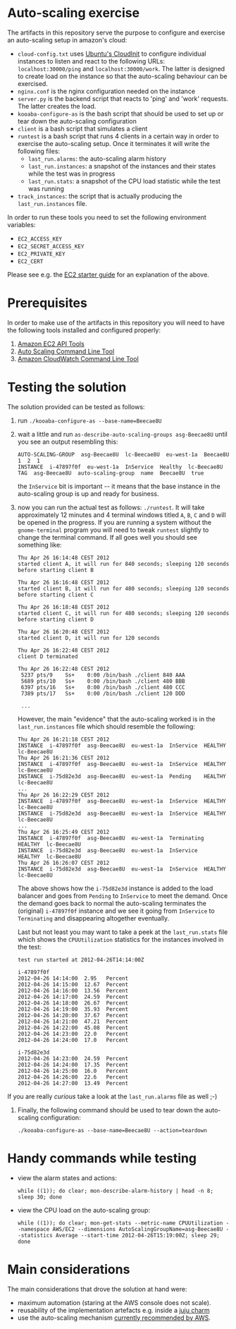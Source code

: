 # Auto-scaling exercise

The artifacts in this repository serve the purpose to configure and exercise an auto-scaling setup in amazon's cloud:

 - `cloud-config.txt` uses [Ubuntu's CloudInit](https://help.ubuntu.com/community/CloudInit) to configure individual instances to listen
   and react to the following URLs: `localhost:30000/ping` and
   `localhost:30000/work`. The latter is designed to create load on
   the instance so that the auto-scaling behaviour can be exercised.
  - `nginx.conf` is the nginx configuration needed on the instance
  - `server.py` is the backend script that reacts to 'ping' and 'work'
    requests. The latter creates the load.
 - `kooaba-configure-as` is the bash script that should be used to set
    up or tear down the auto-scaling configuration
 - `client` is a bash script that simulates a client
 - `runtest` is a bash script that runs 4 clients in a certain way in
   order to exercise the auto-scaling setup. Once it terminates it will
   write the following files:
   - `last_run.alarms`: the auto-scaling alarm history
   - `last_run.instances`: a snapshot of the instances and their states
     while the test was in progress
   - `last_run.stats`: a snapshot of the CPU load statistic while the test
     was running
 - `track_instances`: the script that is actually producing the
   `last_run.instances` file.

In order to run these tools you need to set the following environment variables:

 - `EC2_ACCESS_KEY`
 - `EC2_SECRET_ACCESS_KEY`
 - `EC2_PRIVATE_KEY`
 - `EC2_CERT`

Please see e.g. the [EC2 starter guide](https://help.ubuntu.com/community/EC2StartersGuide) for an explanation of the above.

# Prerequisites
In order to make use of the artifacts in this repository you will need
to have the following tools installed and configured properly:
 1. [Amazon EC2 API Tools](http://aws.amazon.com/developertools/351)
 1. [Auto Scaling Command Line Tool](http://aws.amazon.com/developertools/2535)
 1. [Amazon CloudWatch Command Line Tool](http://aws.amazon.com/developertools/2534)

# Testing the solution

The solution provided can be tested as follows:

 1. run `./kooaba-configure-as --base-name=Beecae8U`
 1. wait a little and run `as-describe-auto-scaling-groups asg-Beecae8U` until
    you see an output resembling this:
        
    <pre><code>AUTO-SCALING-GROUP  asg-Beecae8U  lc-Beecae8U  eu-west-1a  Beecae8U  1  2  1
	INSTANCE  i-47897f0f  eu-west-1a  InService  Healthy  lc-Beecae8U
	TAG  asg-Beecae8U  auto-scaling-group  name  Beecae8U  true
    </code></pre>

    the `InService` bit is important -- it means that the base instance
    in the auto-scaling group is up and ready for business.
 1. now you can run the actual test as follows: `./runtest`. It will take approximately 12 minutes and 4 terminal windows titled `A`, `B`, `C` and `D` will be opened in the progress. If you are running a system without the `gnome-terminal` program you will need to tweak `runtest` slightly to change the terminal command.
    If all goes well you should see something like:

    <pre><code>Thu Apr 26 16:14:48 CEST 2012
    started client A, it will run for 840 seconds; sleeping 120 seconds before starting client B

    Thu Apr 26 16:16:48 CEST 2012
    started client B, it will run for 480 seconds; sleeping 120 seconds before starting client C

    Thu Apr 26 16:18:48 CEST 2012
    started client C, it will run for 480 seconds; sleeping 120 seconds before starting client D

    Thu Apr 26 16:20:48 CEST 2012
    started client D, it will run for 120 seconds

    Thu Apr 26 16:22:48 CEST 2012
    client D terminated

    Thu Apr 26 16:22:48 CEST 2012
     5237 pts/9    Ss+    0:00 /bin/bash ./client 840 AAA
     5689 pts/10   Ss+    0:00 /bin/bash ./client 480 BBB
     6397 pts/16   Ss+    0:00 /bin/bash ./client 480 CCC
     7389 pts/17   Ss+    0:00 /bin/bash ./client 120 DDD

     ...
    </code></pre>
    However, the main "evidence" that the auto-scaling worked is in the `last_run.instances` file which should resemble the following:

    <pre><code>Thu Apr 26 16:21:18 CEST 2012
    INSTANCE  i-47897f0f  asg-Beecae8U  eu-west-1a  InService  HEALTHY  lc-Beecae8U
    Thu Apr 26 16:21:36 CEST 2012
    INSTANCE  i-47897f0f  asg-Beecae8U  eu-west-1a  InService  HEALTHY  lc-Beecae8U
    INSTANCE  i-75d82e3d  asg-Beecae8U  eu-west-1a  Pending    HEALTHY  lc-Beecae8U
    ...
    Thu Apr 26 16:22:29 CEST 2012
    INSTANCE  i-47897f0f  asg-Beecae8U  eu-west-1a  InService  HEALTHY  lc-Beecae8U
    INSTANCE  i-75d82e3d  asg-Beecae8U  eu-west-1a  InService  HEALTHY  lc-Beecae8U
    ...
    Thu Apr 26 16:25:49 CEST 2012
    INSTANCE  i-47897f0f  asg-Beecae8U  eu-west-1a  Terminating  HEALTHY  lc-Beecae8U
    INSTANCE  i-75d82e3d  asg-Beecae8U  eu-west-1a  InService    HEALTHY  lc-Beecae8U
    Thu Apr 26 16:26:07 CEST 2012
    INSTANCE  i-75d82e3d  asg-Beecae8U  eu-west-1a  InService  HEALTHY  lc-Beecae8U
    </code></pre>
    The above shows how the `i-75d82e3d` instance is added to the load balancer and goes from `Pending` to `InService` to meet the demand. Once the demand goes back to normal the auto-scaling terminates the (original) `i-47897f0f` instance and we see it going from `InService` to `Terminating` and disappearing altogether eventually.

    Last but not least you may want to take a peek at the `last_run.stats` file  which shows the `CPUUtilization` statistics for the instances involved in the test:

    <pre><code>test run started at 2012-04-26T14:14:00Z

    i-47897f0f
    2012-04-26 14:14:00  2.95   Percent
    2012-04-26 14:15:00  12.67  Percent
    2012-04-26 14:16:00  13.56  Percent
    2012-04-26 14:17:00  24.59  Percent
    2012-04-26 14:18:00  26.67  Percent
    2012-04-26 14:19:00  35.93  Percent
    2012-04-26 14:20:00  37.67  Percent
    2012-04-26 14:21:00  47.21  Percent
    2012-04-26 14:22:00  45.08  Percent
    2012-04-26 14:23:00  22.0   Percent
    2012-04-26 14:24:00  17.0   Percent

    i-75d82e3d
    2012-04-26 14:23:00  24.59  Percent
    2012-04-26 14:24:00  17.35  Percent
    2012-04-26 14:25:00  16.0   Percent
    2012-04-26 14:26:00  22.6   Percent
    2012-04-26 14:27:00  13.49  Percent
    </code></pre>

   If you are really *curious* take a look at the `last_run.alarms` file
   as well ;-)

 1. Finally, the following command should be used to tear down the auto-scaling configuration:
 
    <pre><code>./kooaba-configure-as --base-name=Beecae8U --action=teardown</code></pre>

# Handy commands while testing
 - view the alarm states and actions:
    <pre><code>while ((1)); do clear; mon-describe-alarm-history | head -n 8; sleep 30; done</code></pre>
 - view the CPU load on the auto-scaling group:
    <pre><code>while ((1)); do clear; mon-get-stats --metric-name CPUUtilization --namespace AWS/EC2 --dimensions AutoScalingGroupName=asg-Beecae8U --statistics Average --start-time 2012-04-26T15:19:00Z; sleep 29; done</code></pre>

# Main considerations

The main considerations that drove the solution at hand were:

 - maximum automation (staring at the AWS console does not scale).
 - reusability of the implementation artefacts e.g. inside a [juju charm](https://juju.ubuntu.com/)
 - use the auto-scaling mechanism [currently recommended by AWS](http://docs.amazonwebservices.com/AutoScaling/latest/DeveloperGuide/US_SetUpASLBApp.html).

